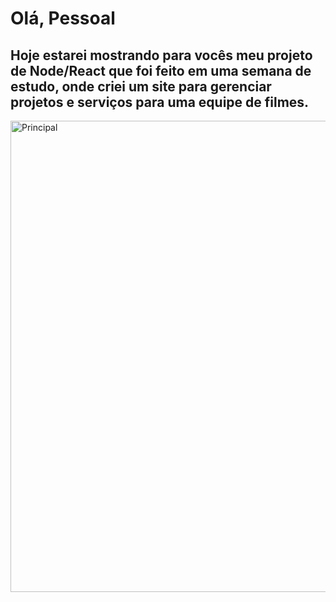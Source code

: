 <h1>Olá, Pessoal</h1>
<h2>Hoje estarei mostrando para vocês meu projeto de Node/React que foi feito em uma semana de estudo, onde criei um site para gerenciar projetos e serviços para uma equipe de filmes.</h2>

<img width="754" alt="Principal" src="https://github.com/Dionizioo/Projeto-Final-React/assets/88460475/0d59ba85-a234-4ad3-ab6c-c00a047c5092">
